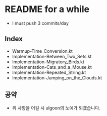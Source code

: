 # README for a while

- I must push 3 commits/day

## Index
- Warmup-Time_Conversion.kt
- Implementation-Between_Two_Sets.kt
- Implementation-Migratory_Birds.kt
- Implementation-Cats_and_a_Mouse.kt
- Implementation-Repeated_String.kt
- Implementation-Jumping_on_the_Clouds.kt

## 공약
- 위 사항을 어길 시 ulgoon의 노예가 되겠습니다.
